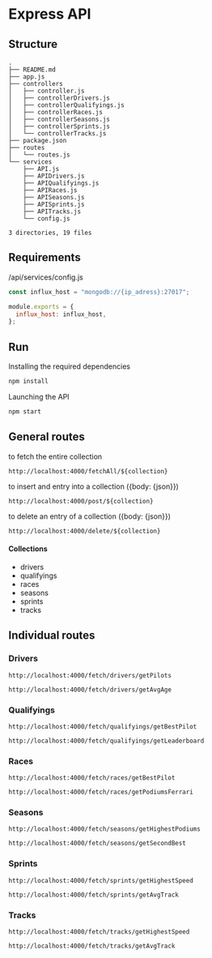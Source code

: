 # Express API

## Structure

```
.
├── README.md
├── app.js
├── controllers
│   ├── controller.js
│   ├── controllerDrivers.js
│   ├── controllerQualifyings.js
│   ├── controllerRaces.js
│   ├── controllerSeasons.js
│   ├── controllerSprints.js
│   └── controllerTracks.js
├── package.json
├── routes
│   └── routes.js
└── services
    ├── API.js
    ├── APIDrivers.js
    ├── APIQualifyings.js
    ├── APIRaces.js
    ├── APISeasons.js
    ├── APISprints.js
    ├── APITracks.js
    └── config.js

3 directories, 19 files
```

## Requirements

/api/services/config.js

```js
const influx_host = "mongodb://{ip_adress}:27017";

module.exports = {
  influx_host: influx_host,
};
```

## Run

Installing the required dependencies

```bash
npm install
```

Launching the API

```bash
npm start
```

## General routes

to fetch the entire collection

```
http://localhost:4000/fetchAll/${collection}
```

to insert and entry into a collection ({body: {json}})

```
http://localhost:4000/post/${collection}
```

to delete an entry of a collection ({body: {json}})

```
http://localhost:4000/delete/${collection}
```

#### Collections

- drivers
- qualifyings
- races
- seasons
- sprints
- tracks

## Individual routes

### Drivers

```
http://localhost:4000/fetch/drivers/getPilots
```

```
http://localhost:4000/fetch/drivers/getAvgAge
```

### Qualifyings

```
http://localhost:4000/fetch/qualifyings/getBestPilot
```

```
http://localhost:4000/fetch/qualifyings/getLeaderboard
```

### Races

```
http://localhost:4000/fetch/races/getBestPilot
```

```
http://localhost:4000/fetch/races/getPodiumsFerrari
```

### Seasons

```
http://localhost:4000/fetch/seasons/getHighestPodiums
```

```
http://localhost:4000/fetch/seasons/getSecondBest
```

### Sprints

```
http://localhost:4000/fetch/sprints/getHighestSpeed
```

```
http://localhost:4000/fetch/sprints/getAvgTrack
```

### Tracks

```
http://localhost:4000/fetch/tracks/getHighestSpeed
```

```
http://localhost:4000/fetch/tracks/getAvgTrack
```
